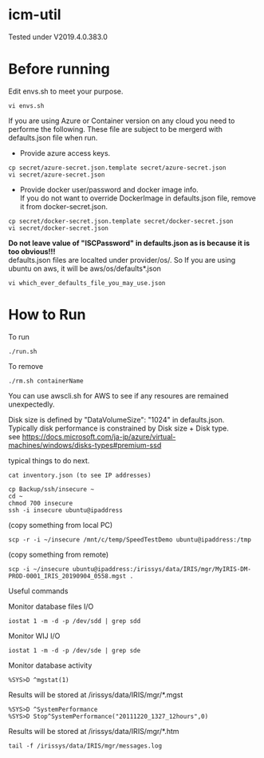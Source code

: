 # icm-util
Tested under V2019.4.0.383.0

# Before running
Edit envs.sh to meet your purpose.
```
vi envs.sh
```

If you are using Azure or Container version on any cloud you need to performe the following. These file are subject to be mergerd with defaults.json file when run.
- Provide azure access keys.
```
cp secret/azure-secret.json.template secret/azure-secret.json
vi secret/azure-secret.json
```
- Provide docker user/password and docker image info.  
If you do not want to override DockerImage in defaults.json file, remove it from docker-secret.json.
```
cp secret/docker-secret.json.template secret/docker-secret.json
vi secret/docker-secret.json
```
**Do not leave value of "ISCPassword" in defaults.json as is because it is too obvious!!!**  
defaults.json files are localted under provider/os/.  So If you are using ubuntu on aws, it will be aws/os/defaults*.json
```
vi which_ever_defaults_file_you_may_use.json
```


# How to Run
To run  
```
./run.sh  
```
To remove  
```
./rm.sh containerName
```

You can use awscli.sh for AWS to see if any resoures are remained unexpectedly.  

Disk size is defined by "DataVolumeSize": "1024" in defaults.json.  
Typically disk performance is constrained by Disk size + Disk type.  
see https://docs.microsoft.com/ja-jp/azure/virtual-machines/windows/disks-types#premium-ssd

typical things to do next.  
```
cat inventory.json (to see IP addresses)

cp Backup/ssh/insecure ~
cd ~
chmod 700 insecure
ssh -i insecure ubuntu@ipaddress
```
(copy something from local PC)  
```
scp -r -i ~/insecure /mnt/c/temp/SpeedTestDemo ubuntu@ipaddress:/tmp
```
(copy something from remote)  
```
scp -i ~/insecure ubuntu@ipaddress:/irissys/data/IRIS/mgr/MyIRIS-DM-PROD-0001_IRIS_20190904_0558.mgst .
```
Useful commands  

Monitor database files I/O
```
iostat 1 -m -d -p /dev/sdd | grep sdd
```
Monitor WIJ I/O
```
iostat 1 -m -d -p /dev/sde | grep sde
```
Monitor database activity
```
%SYS>D ^mgstat(1)
```
Results will be stored at /irissys/data/IRIS/mgr/*.mgst

```
%SYS>D ^SystemPerformance
%SYS>D Stop^SystemPerformance("20111220_1327_12hours",0)
```
Results will be stored at /irissys/data/IRIS/mgr/*.htm

```
tail -f /irissys/data/IRIS/mgr/messages.log
```